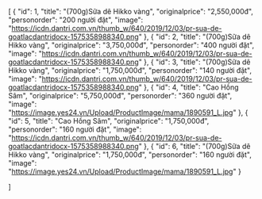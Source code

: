 [
    {
        "id": 1,
        "title": "(700g)Sữa dê Hikko vàng",
        "originalprice": "2,550,000đ",
        "personorder": "200 người đặt",
        "image": "https://icdn.dantri.com.vn/thumb_w/640/2019/12/03/pr-sua-de-goatlacdantridocx-1575358988340.png"
    },
   {
        "id": 2,
        "title": "(700g)Sữa dê Hikko vàng",
        "originalprice": "3,750,000đ",
        "personorder": "400 người đặt",
        "image": "https://icdn.dantri.com.vn/thumb_w/640/2019/12/03/pr-sua-de-goatlacdantridocx-1575358988340.png"
    },
   {
        "id": 3,
        "title": "(700g)Sữa dê Hikko vàng",
        "originalprice": "1,750,000đ",
        "personorder": "140 người đặt",
        "image": "https://icdn.dantri.com.vn/thumb_w/640/2019/12/03/pr-sua-de-goatlacdantridocx-1575358988340.png"
    },
   {
        "id": 4,
        "title": "Cao Hồng Sâm",
        "originalprice": "5,750,000đ",
        "personorder": "360 người đặt",
        "image": "https://image.yes24.vn/Upload/ProductImage/mama/1890591_L.jpg"
    },
   {
        "id": 5,
        "title": "Cao Hồng Sâm",
        "originalprice": "1,750,000đ",
        "personorder": "160 người đặt",
        "image": "https://icdn.dantri.com.vn/thumb_w/640/2019/12/03/pr-sua-de-goatlacdantridocx-1575358988340.png"
    },
   {
        "id": 6,
        "title": "(700g)Sữa dê Hikko vàng",
        "originalprice": "1,750,000đ",
        "personorder": "160 người đặt",
        "image": "https://image.yes24.vn/Upload/ProductImage/mama/1890591_L.jpg"
    }
  
]

